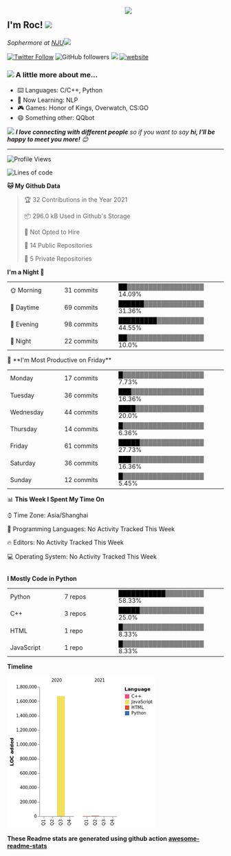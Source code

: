 <img align='right' src="https://media.giphy.com/media/M9gbBd9nbDrOTu1Mqx/giphy.gif" width="230">
<h2>I'm Roc! <img src="https://media.giphy.com/media/12oufCB0MyZ1Go/giphy.gif" width="50"></h2>
<p><em>Sophermore at <a href="http://www.nju.edu.cn">NJU</a><img src="https://media.giphy.com/media/WUlplcMpOCEmTGBtBW/giphy.gif" width="50"> 
</em></p>

[![Twitter Follow](https://img.shields.io/twitter/follow/Roc78862980?label=Follow)](https://twitter.com/intent/follow?screen_name=Roc78862980)
![GitHub followers](https://img.shields.io/github/followers/roc136?label=Follow&style=social)
![](https://visitor-badge.glitch.me/badge?page_id=Roc136.Roc136)
[![website](https://img.shields.io/badge/Website-46a2f1.svg?&style=flat-square&logo=Google-Chrome&logoColor=white&link=https://blog.roc136.top)](https://blog.roc136.top)
<!-- ![Waka Readme](https://github.com/anmol098/anmol098/workflows/Waka%20Readme/badge.svg) -->
<!-- [![Linkedin: anmol](https://img.shields.io/badge/-anmol-blue?style=flat-square&logo=Linkedin&logoColor=white&link=https://www.linkedin.com/in/anmol-p-singh/)](https://www.linkedin.com/in/anmol-p-singh/) -->

### <img src="https://media.giphy.com/media/VgCDAzcKvsR6OM0uWg/giphy.gif" width="50"> A little more about me...  

- ⌨️ Languages: C/C++, Python
- 🌱 Now Learning: NLP
- 🎮 Games: Honor of Kings, Overwatch, CS:GO
- 😄 Something other: QQbot

<img src="https://media.giphy.com/media/LnQjpWaON8nhr21vNW/giphy.gif" width="60"> <em><b>I love connecting with different people</b> so if you want to say <b>hi, I'll be happy to meet you more!</b> 😊</em>

---
<!--START_SECTION:waka-->
![Profile Views](http://img.shields.io/badge/Profile%20Views-74-blue)

![Lines of code](https://img.shields.io/badge/From%20Hello%20World%20I%27ve%20Written-1.7%20million%20lines%20of%20code-blue)

**🐱 My Github Data** 

> 🏆 32 Contributions in the Year 2021
 > 
> 📦 296.0 kB Used in Github's Storage 
 > 
> 🚫 Not Opted to Hire
 > 
> 📜 14 Public Repositories 
 > 
> 🔑 5 Private Repositories  
 > 
**I'm a Night 🦉** 

<table>
<tr><td width="25%">🌞 Morning</td><td width="25%">31 commits</td><td><font color="black">██</font><font color="grey">██████████████████</font> 14.09%</td></tr> 
<tr><td width="25%">🌆 Daytime</td><td width="25%">69 commits</td><td><font color="black">██████</font><font color="grey">██████████████</font> 31.36%</td></tr> 
<tr><td width="25%">🌃 Evening</td><td width="25%">98 commits</td><td><font color="black">█████████</font><font color="grey">███████████</font> 44.55%</td></tr> 
<tr><td width="25%">🌙 Night</td><td width="25%">22 commits</td><td><font color="black">██</font><font color="grey">██████████████████</font> 10.0%</td></tr>

</table>
📅 **I'm Most Productive on Friday** 

<table>
<tr><td width="25%">Monday</td><td width="25%">17 commits</td><td><font color="black">█</font><font color="grey">███████████████████</font> 7.73%</td></tr> 
<tr><td width="25%">Tuesday</td><td width="25%">36 commits</td><td><font color="black">███</font><font color="grey">█████████████████</font> 16.36%</td></tr> 
<tr><td width="25%">Wednesday</td><td width="25%">44 commits</td><td><font color="black">████</font><font color="grey">████████████████</font> 20.0%</td></tr> 
<tr><td width="25%">Thursday</td><td width="25%">14 commits</td><td><font color="black">█</font><font color="grey">███████████████████</font> 6.36%</td></tr> 
<tr><td width="25%">Friday</td><td width="25%">61 commits</td><td><font color="black">█████</font><font color="grey">███████████████</font> 27.73%</td></tr> 
<tr><td width="25%">Saturday</td><td width="25%">36 commits</td><td><font color="black">███</font><font color="grey">█████████████████</font> 16.36%</td></tr> 
<tr><td width="25%">Sunday</td><td width="25%">12 commits</td><td><font color="black">█</font><font color="grey">███████████████████</font> 5.45%</td></tr>

</table>


📊 **This Week I Spent My Time On** 

<table>
⌚︎ Time Zone: Asia/Shanghai

💬 Programming Languages: 
No Activity Tracked This Week

🔥 Editors: 
No Activity Tracked This Week

💻 Operating System: 
No Activity Tracked This Week

</table>

**I Mostly Code in Python** 

<table>
<tr><td width="25%">Python</td><td width="25%">7 repos</td><td><font color="black">███████████</font><font color="grey">█████████</font> 58.33%</td></tr> 
<tr><td width="25%">C++</td><td width="25%">3 repos</td><td><font color="black">█████</font><font color="grey">███████████████</font> 25.0%</td></tr> 
<tr><td width="25%">HTML</td><td width="25%">1 repo</td><td><font color="black">█</font><font color="grey">███████████████████</font> 8.33%</td></tr> 
<tr><td width="25%">JavaScript</td><td width="25%">1 repo</td><td><font color="black">█</font><font color="grey">███████████████████</font> 8.33%</td></tr>

</table>


**Timeline**

![Chart not found](https://raw.githubusercontent.com/Roc136/Roc136/master/charts/bar_graph.png) 


<!--END_SECTION:waka-->

**These Readme stats are generated using github action [awesome-readme-stats](https://github.com/Roc136/waka-readme-stats)**
